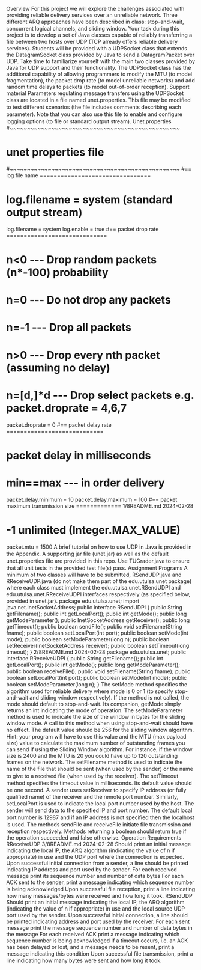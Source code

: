 Overview
For this project we will explore the challenges associated with providing reliable delivery services over an
unreliable network. Three diﬀerent ARQ approaches have been described in class: stop-and-wait,
concurrent logical channels, and sliding window. Your task during this project is to develop a set of Java
classes capable of reliably transferring a ﬁle between two hosts over UDP (TCP already oﬀers reliable
delivery services).
Students will be provided with a UDPSocket class that extends the DatagramSocket class provided by Java
to send a DatagramPacket over UDP. Take time to familiarize yourself with the main two classes provided by
Java for UDP support and their functionality. The UDPSocket class has the additional capability of allowing
programmers to modify the MTU (to model fragmentation), the packet drop rate (to model unreliable
networks) and add random time delays to packets (to model out-of-order reception).
Support material
Parameters regulating message transfers using the UDPSocket class are located in a ﬁle named
unet.properties. This ﬁle may be modiﬁed to test diﬀerent scenarios (the ﬁle includes comments
describing each parameter). Note that you can also use this ﬁle to enable and conﬁgure logging options (to
ﬁle or standard output stream).
Unet.properties
#~~~~~~~~~~~~~~~~~~~~~~~~~~~~~~~~~~~~~~~~~~~~~~~~~
# unet properties file
#~~~~~~~~~~~~~~~~~~~~~~~~~~~~~~~~~~~~~~~~~~~~~~~~~
#== log file name ================================
#
# log.filename = system (standard output stream)
log.filename = system
log.enable = true
#== packet drop rate =============================
#
# n<0 --- Drop random packets (n*-100) probability
# n=0 --- Do not drop any packets
# n=-1 --- Drop all packets
# n>0 --- Drop every nth packet (assuming no delay)
# n=[d,]*d --- Drop select packets e.g. packet.droprate = 4,6,7
packet.droprate = 0
#== packet delay rate ============================
#
# packet delay in milliseconds
# min==max --- in order delivery
packet.delay.minimum = 10
packet.delay.maximum = 100
#== packet maximum transmission size =============
1/8README.md
2024-02-28
#
# -1 unlimited (Integer.MAX_VALUE)
packet.mtu = 1500
A brief tutorial on how to use UDP in Java is provided in the Appendix. A supporting jar ﬁle (unet.jar) as well
as the default unet.properties ﬁle are provided in this repo.
Use TUGrader.java to ensure that all unit tests in the provided test ﬁle(s) pass.
Assignment
Programs
A minimum of two classes will have to be submitted, RSendUDP.java and RReceiveUDP.java (do not make
them part of the edu.utulsa.unet package) where each class must implement the
edu.utulsa.unet.RSendUDPI and edu.utulsa.unet.RReceiveUDPI interfaces respectively (as speciﬁed
below, provided in unet.jar).
package edu.utulsa.unet;
import java.net.InetSocketAddress;
public interface RSendUDPI {
public String getFilename();
public int getLocalPort();
public int getMode();
public long getModeParameter();
public InetSocketAddress getReceiver();
public long getTimeout();
public boolean sendFile();
public void setFilename(String fname);
public boolean setLocalPort(int port);
public boolean setMode(int mode);
public boolean setModeParameter(long n);
public boolean setReceiver(InetSocketAddress receiver);
public boolean setTimeout(long timeout);
}
2/8README.md
2024-02-28
package edu.utulsa.unet;
public interface RReceiveUDPI {
public String getFilename();
public int getLocalPort();
public int getMode();
public long getModeParameter();
public boolean receiveFile();
public void setFilename(String fname);
public boolean setLocalPort(int port);
public boolean setMode(int mode);
public boolean setModeParameter(long n);
}
The setMode method speciﬁes the algorithm used for reliable delivery where mode is 0 or 1 (to specify
stop-and-wait and sliding window respectively). If the method is not called, the mode should default to
stop-and-wait. Its companion, getMode simply returns an int indicating the mode of operation.
The setModeParameter method is used to indicate the size of the window in bytes for the sliding window
mode. A call to this method when using stop-and-wait should have no eﬀect. The default value should be
256 for the sliding window algorithm. Hint: your program will have to use this value and the MTU (max
payload size) value to calculate the maximum number of outstanding frames you can send if using the
Sliding Window algorithm. For instance, if the window size is 2400 and the MTU is 20 you could have up to
120 outstanding frames on the network.
The setFilename method is used to indicate the name of the ﬁle that should be sent (when used by the
sender) or the name to give to a received ﬁle (when used by the receiver).
The setTimeout method speciﬁes the timeout value in milliseconds. Its default value should be one second.
A sender uses setReceiver to specify IP address (or fully qualiﬁed name) of the receiver and the remote port
number. Similarly, setLocalPort is used to indicate the local port number used by the host. The sender will
send data to the speciﬁed IP and port number. The default local port number is 12987 and if an IP address
is not speciﬁed then the localhost is used.
The methods sendFile and receiveFile initiate ﬁle transmission and reception respectively. Methods
returning a boolean should return true if the operation succeeded and false otherwise.
Operation Requirements
RReceiveUDP
3/8README.md
2024-02-28
Should print an initial message indicating the local IP, the ARQ algorithm (indicating the value of n if
appropriate) in use and the UDP port where the connection is expected.
Upon successful initial connection from a sender, a line should be printed indicating IP address and
port used by the sender.
For each received message print its sequence number and number of data bytes
For each ACK sent to the sender, print a message indicating which sequence number is being
acknowledged
Upon successful ﬁle reception, print a line indicating how many messages/bytes were received and
how long it took.
RSendUDP
Should print an initial message indicating the local IP, the ARQ algorithm (indicating the value of n if
appropriate) in use and the local source UDP port used by the sender.
Upon successful initial connection, a line should be printed indicating address and port used by the
receiver.
For each sent message print the message sequence number and number of data bytes in the
message
For each received ACK print a message indicating which sequence number is being acknowledged
If a timeout occurs, i.e. an ACK has been delayed or lost, and a message needs to be resent, print a
message indicating this condition
Upon successful ﬁle transmission, print a line indicating how many bytes were sent and how long it
took.
